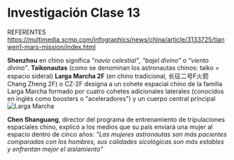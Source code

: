 # Investigación Clase 13
REFERENTES
https://multimedia.scmp.com/infographics/news/china/article/3133725/tianwen1-mars-mission/index.html 

**Shenzhou** en chino significa *"navío celestial"*, *"bajel divino"* o *"viento divino"*.
**Taikonautas** (como se denominan los astronautas chinos: taiko = espacio sideral) 
**Larga Marcha 2F** (en chino tradicional, 长征二号F火箭 Chang Zheng 2F) o CZ-2F designa a un cohete espacial chino de la familia Larga Marcha formado por cuatro cohetes adicionales laterales (conocidos en inglés como boosters o "aceleradores") y un cuerpo central principal
![Larga Marcha](https://upload.wikimedia.org/wikipedia/commons/thumb/c/ca/CZ-2F.svg/150px-CZ-2F.svg.png)

**Chen Shanguang**, director del programa de entrenamiento de tripulaciones espaciales chino, explicó a los medios que su país enviará una mujer al espacio dentro de cinco años: *"Las mujeres astronautas son más pacientes comparadas con los hombres, sus calidades sicológicas son más estables y enfrentan mejor el aislamiento"*
